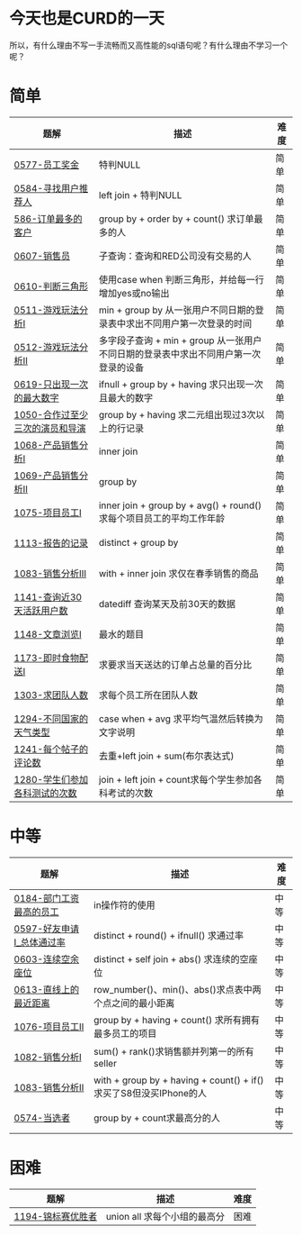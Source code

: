 # 今天也是CURD的一天
所以，有什么理由不写一手流畅而又高性能的sql语句呢？有什么理由不学习一个呢？


# 简单
|题解|描述|难度|
|--|--|--| 
|[0577-员工奖金](./0577-员工奖金.md)| 特判NULL |简单|
|[0584-寻找用户推荐人](./0584-寻找用户推荐人.md)| left join + 特判NULL|简单|
|[586-订单最多的客户](./586-订单最多的客户.md)|group by + order by + count() 求订单最多的人|简单|
|[0607-销售员](./0607-销售员.md)|子查询：查询和RED公司没有交易的人|简单|
|[0610-判断三角形](./0610-判断三角形.md)|使用case when 判断三角形，并给每一行增加yes或no输出|简单|
|[0511-游戏玩法分析I](./0511.(游戏玩法分析I).md)|min + group by 从一张用户不同日期的登录表中求出不同用户第一次登录的时间|简单|
|[0512-游戏玩法分析II](./0512.(游戏玩法分析II).md)|多字段子查询 + min + group 从一张用户不同日期的登录表中求出不同用户第一次登录的设备|简单|
|[0619-只出现一次的最大数字](./0619-只出现一次的最大数字.md)|ifnull + group by + having 求只出现一次且最大的数字|简单|
|[1050-合作过至少三次的演员和导演](./1050-合作过至少三次的演员和导演.md)|group by + having 求二元组出现过3次以上的行记录|简单|
|[1068-产品销售分析I](./1068-产品销售分析I.md)|inner join|简单|
|[1069-产品销售分析II](./1069-产品销售分析II.md)|group by|简单|
|[1075-项目员工I](./1075-项目员工I.md)|inner join + group by + avg() + round()求每个项目员工的平均工作年龄|简单|
|[1113-报告的记录](./1113.%E6%8A%A5%E5%91%8A%E7%9A%84%E8%AE%B0%E5%BD%95.md)|distinct + group by |简单|
|[1083-销售分析III](./1084-%E9%94%80%E5%94%AE%E5%88%86%E6%9E%90III.md)|with + inner join 求仅在春季销售的商品|简单|
|[1141-查询近30天活跃用户数](./1141.查询近30天活跃用户数.md)|datediff 查询某天及前30天的数据|简单|
|[1148-文章浏览I](./1148.文章浏览I.md)|最水的题目|简单|
|[1173-即时食物配送I](./1173.%E5%8D%B3%E6%97%B6%E9%A3%9F%E7%89%A9%E9%85%8D%E9%80%81I.md)|求要求当天送达的订单占总量的百分比|简单|
|[1303-求团队人数](./1303.%E6%B1%82%E5%9B%A2%E9%98%9F%E4%BA%BA%E6%95%B0.md)|求每个员工所在团队人数|简单|
|[1294-不同国家的天气类型](./1294.%E4%B8%8D%E5%90%8C%E5%9B%BD%E5%AE%B6%E7%9A%84%E5%A4%A9%E6%B0%94%E7%B1%BB%E5%9E%8B.md)|case when + avg 求平均气温然后转换为文字说明|简单|
|[1241-每个帖子的评论数](./1241.%E6%AF%8F%E4%B8%AA%E5%B8%96%E5%AD%90%E7%9A%84%E8%AF%84%E8%AE%BA%E6%95%B0.md)|去重+left join + sum(布尔表达式)|简单|
|[1280-学生们参加各科测试的次数](./1280.%E5%AD%A6%E7%94%9F%E4%BB%AC%E5%8F%82%E5%8A%A0%E5%90%84%E7%A7%91%E6%B5%8B%E8%AF%95%E7%9A%84%E6%AC%A1%E6%95%B0.md)|join + left join + count求每个学生参加各科考试的次数|简单|

# 中等
|题解|描述|难度|
|--|--|--| 
|[0184-部门工资最高的员工](./0184(部门工资最高的员工).md)| in操作符的使用 |中等| 
|[0597-好友申请I_总体通过率](./0597-好友申请I_总体通过率.md)|distinct + round() + ifnull() 求通过率|中等|
|[0603-连续空余座位](./0603-连续空余座位.md)|distinct + self join + abs() 求连续的空座位|中等|
|[0613-直线上的最近距离](./0613-直线上的最近距离.md)|row_number()、min()、abs()求点表中两个点之间的最小距离|中等|
|[1076-项目员工II](./1076-项目员工II.md)|group by + having + count() 求所有拥有最多员工的项目|中等|
|[1082-销售分析I](./1082-销售分析I.md)|sum() + rank()求销售额并列第一的所有seller|中等|
|[1083-销售分析II](./1083-销售分析II.md)|with + group by + having + count() + if() 求买了S8但没买IPhone的人|中等|
|[0574-当选者](./0574.%E5%BD%93%E9%80%89%E8%80%85.md)|group by + count求最高分的人|中等|


# 困难
|题解|描述|难度|
|--|--|--| 
|[1194-锦标赛优胜者](./1194-%E9%94%A6%E6%A0%87%E8%B5%9B%E4%BC%98%E8%83%9C%E8%80%85.md)|union all 求每个小组的最高分|困难|